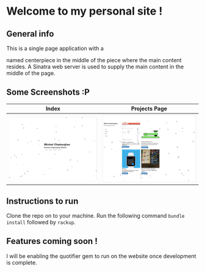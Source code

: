 # Welcome to my personal site !

## General info

This is a single page application with a <div> named centerpiece in the middle of the piece where the main content resides. A Sinatra web server is used to supply the main content in the middle of the page.
  
 ## Some Screenshots :P 
  
 Index        |  Projects Page
:-------------------------:|:-------------------------:
![](https://raw.githubusercontent.com/almiche/personal_site/master/frontpage.PNG)  |  ![](https://raw.githubusercontent.com/almiche/personal_site/master/projectsPage.PNG)

## Instructions to run

Clone the repo on to your machine. Run the following command `bundle install` followed by `rackup`. 

## Features coming soon !

I will be enabling the quotifier gem to run on the website once development is complete. 
